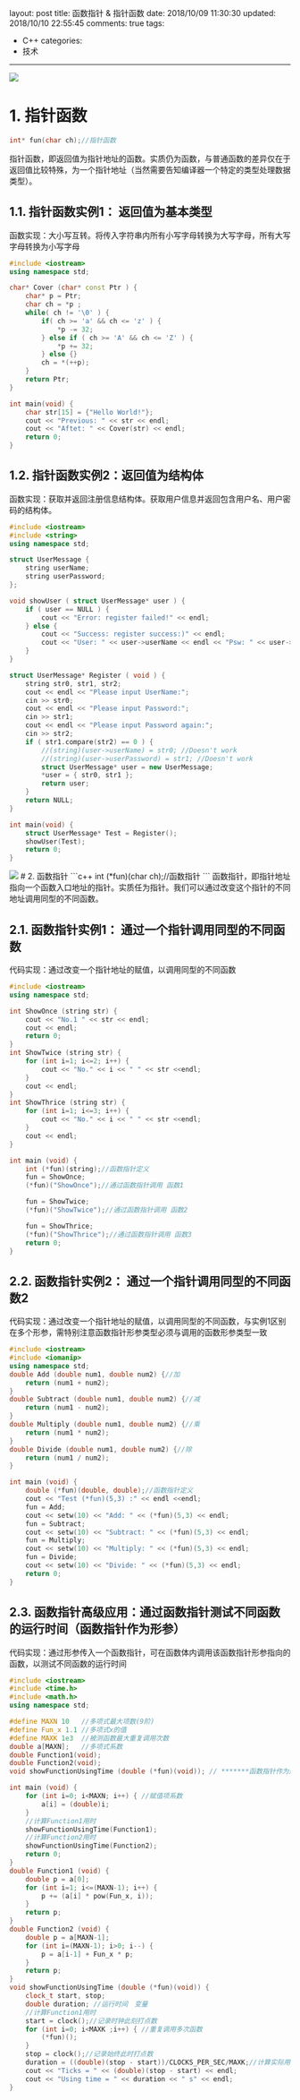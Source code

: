 layout: post
title: 函数指针 & 指针函数
date: 2018/10/09 11:30:30
updated: 2018/10/10 22:55:45
comments: true
tags:
- C++
categories:
- 技术

---
<img src="../../../../uploads/pointerFunction.jpg" class="full-image" />

# 1. 指针函数

```c++
int* fun(char ch);//指针函数
```
指针函数，即返回值为指针地址的函数。实质仍为函数，与普通函数的差异仅在于返回值比较特殊，为一个指针地址（当然需要告知编译器一个特定的类型处理数据类型）。
<!-- more -->
## 1.1. 指针函数实例1： 返回值为基本类型
函数实现：大小写互转。将传入字符串内所有小写字母转换为大写字母，所有大写字母转换为小写字母
```c++
#include <iostream>
using namespace std;

char* Cover (char* const Ptr ) {
    char* p = Ptr;
    char ch = *p ;
    while( ch != '\0' ) {
        if( ch >= 'a' && ch <= 'z' ) {
            *p -= 32;
        } else if ( ch >= 'A' && ch <= 'Z' ) {
            *p += 32;
        } else {}
        ch = *(++p);
    }
    return Ptr;
}

int main(void) {
    char str[15] = {"Hello World!"};
    cout << "Previous: " << str << endl;
    cout << "Aftet: " << Cover(str) << endl;
    return 0;
}
```

## 1.2. 指针函数实例2：返回值为结构体

函数实现：获取并返回注册信息结构体。获取用户信息并返回包含用户名、用户密码的结构体。

```c++
#include <iostream>
#include <string>
using namespace std;

struct UserMessage {
    string userName;
    string userPassword;
};

void showUser ( struct UserMessage* user ) {
    if ( user == NULL ) {
        cout << "Error: register failed!" << endl;
    } else {
        cout << "Success: register success:)" << endl;
        cout << "User: " << user->userName << endl << "Psw: " << user->userPassword << endl;
    }
}

struct UserMessage* Register ( void ) {
    string str0, str1, str2;
    cout << endl << "Please input UserName:";
    cin >> str0;
    cout << endl << "Please input Password:";
    cin >> str1;
    cout << endl << "Please input Password again:";
    cin >> str2;
    if ( str1.compare(str2) == 0 ) {
        //(string)(user->userName) = str0; //Doesn't work
        //(string)(user->userPassword) = str1; //Doesn't work
        struct UserMessage* user = new UserMessage;
        *user = { str0, str1 };
        return user;
    }
    return NULL;
}

int main(void) {
    struct UserMessage* Test = Register();
    showUser(Test);
    return 0;
}
```


<img src="../../../../uploads/functionPointer.jpg" class="full-image" />
# 2. 函数指针
```c++
int (*fun)(char ch);//函数指针
```
函数指针，即指针地址指向一个函数入口地址的指针。实质任为指针。我们可以通过改变这个指针的不同地址调用同型的不同函数。

## 2.1. 函数指针实例1： 通过一个指针调用同型的不同函数

代码实现：通过改变一个指针地址的赋值，以调用同型的不同函数

```c++
#include <iostream>
using namespace std;

int ShowOnce (string str) {
    cout << "No.1 " << str << endl;
    cout << endl;
    return 0;
}
int ShowTwice (string str) {
    for (int i=1; i<=2; i++) {
        cout << "No." << i << " " << str <<endl;
    }
    cout << endl;
}
int ShowThrice (string str) {
    for (int i=1; i<=3; i++) {
        cout << "No." << i << " " << str <<endl;
    }
    cout << endl;
}

int main (void) {
    int (*fun)(string);//函数指针定义
    fun = ShowOnce;
    (*fun)("ShowOnce");//通过函数指针调用 函数1

    fun = ShowTwice;
    (*fun)("ShowTwice");//通过函数指针调用 函数2

    fun = ShowThrice;
    (*fun)("ShowThrice");//通过函数指针调用 函数3
    return 0;
}
```

## 2.2. 函数指针实例2： 通过一个指针调用同型的不同函数2

代码实现：通过改变一个指针地址的赋值，以调用同型的不同函数，与实例1区别在多个形参，需特别注意函数指针形参类型必须与调用的函数形参类型一致

```c++
#include <iostream>
#include <iomanip>
using namespace std;
double Add (double num1, double num2) {//加
    return (num1 + num2);
}
double Subtract (double num1, double num2) {//减
    return (num1 - num2);
}
double Multiply (double num1, double num2) {//乘
    return (num1 * num2);
}
double Divide (double num1, double num2) {//除
    return (num1 / num2);
}

int main (void) {
    double (*fun)(double, double);//函数指针定义
    cout << "Test (*fun)(5,3) :" << endl <<endl;
    fun = Add;
    cout << setw(10) << "Add: " << (*fun)(5,3) << endl;
    fun = Subtract;
    cout << setw(10) << "Subtract: " << (*fun)(5,3) << endl;
    fun = Multiply;
    cout << setw(10) << "Multiply: " << (*fun)(5,3) << endl;
    fun = Divide;
    cout << setw(10) << "Divide: " << (*fun)(5,3) << endl;
    return 0;
}
```

## 2.3. 函数指针高级应用：通过函数指针测试不同函数的运行时间（函数指针作为形参）

代码实现：通过形参传入一个函数指针，可在函数体内调用该函数指针形参指向的函数，以测试不同函数的运行时间

```c++
#include <iostream>
#include <time.h>
#include <math.h>
using namespace std;

#define MAXN 10   //多项式最大项数(9阶)
#define Fun_x 1.1 //多项式x的值
#define MAXK 1e3  //被测函数最大重复调用次数
double a[MAXN];   //多项式系数
double Function1(void);
double Function2(void);
void showFunctionUsingTime (double (*fun)(void)); // *******函数指针作为形参 *******

int main (void) {
    for (int i=0; i<MAXN; i++) { //赋值项系数
        a[i] = (double)i;
    }
    //计算Function1用时
    showFunctionUsingTime(Function1);
    //计算Function2用时
    showFunctionUsingTime(Function2);
    return 0;
}
double Function1 (void) {
    double p = a[0];
    for (int i=1; i<=(MAXN-1); i++) {
        p += (a[i] * pow(Fun_x, i));
    }
    return p;
}
double Function2 (void) {
    double p = a[MAXN-1];
    for (int i=(MAXN-1); i>0; i--) {
        p = a[i-1] + Fun_x * p;
    }
    return p;
}
void showFunctionUsingTime (double (*fun)(void)) {
    clock_t start, stop;
    double duration; //运行时间　变量
    //计算Function1用时
    start = clock();//记录时钟此刻打点数
    for (int i=0; i<MAXK ;i++) { //重复调用多次函数
        (*fun)();
    }
    stop = clock();//记录始终此时打点数
    duration = ((double)(stop - start))/CLOCKS_PER_SEC/MAXK;//计算实际用时
    cout << "Ticks = " << (double)(stop - start) << endl;
    cout << "Using time = " << duration << " s" << endl;
}
```
